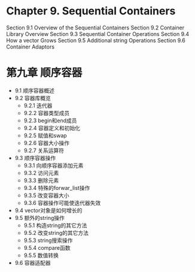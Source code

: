 # Chapter 9. Sequential Containers

Section 9.1 Overview of the Sequential Containers 
Section 9.2 Container Library Overview
Section 9.3 Sequential Container Operations 
Section 9.4 How a vector Grows
Section 9.5 Additional string Operations 
Section 9.6 Container Adaptors

# 第九章 顺序容器
* 9.1 顺序容器概述
* 9.2 容器库概览
    - 9.2.1 迭代器
    - 9.2.2 容器类型成员
    - 9.2.3 begin和end成员
    - 9.2.4 容器定义和初始化
    - 9.2.5 赋值和swap
    - 9.2.6 容器大小操作
    - 9.2.7 关系运算符
* 9.3 顺序容器操作
    - 9.3.1 向顺序容器添加元素
    - 9.3.2 访问元素
    - 9.3.3 删除元素
    - 9.3.4 特殊的forwar_list操作
    - 9.3.5 改变容器大小
    - 9.3.6 容器操作可能使迭代器失效
* 9.4 vector对象是如何增长的
* 9.5 额外的string操作
    - 9.5.1 构造string的其它方法
    - 9.5.2 改变string的其它方法
    - 9.5.3 string搜索操作
    - 9.5.4 compare函数
    - 9.5.5 数值转换
* 9.6 容器适配器
